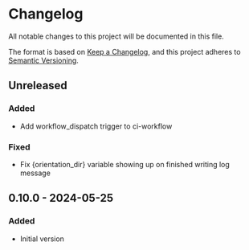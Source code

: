 # Changelog

All notable changes to this project will be documented in this file.

The format is based on [Keep a Changelog](https://keepachangelog.com/en/1.0.0/),
and this project adheres to [Semantic Versioning](https://semver.org/spec/v2.0.0.html).

## Unreleased

### Added
- Add workflow_dispatch trigger to ci-workflow

### Fixed
- Fix {orientation_dir} variable showing up on finished writing log message

## 0.10.0 - 2024-05-25
### Added
- Initial version
